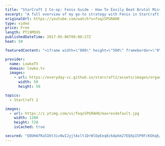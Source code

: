 ```yaml
---
title: "StarCraft 2 Co-op: Fenix Guide - How To Easily Beat Brutal Missions!"
excerpt: "A full overview of my go-to strategy with Fenix in StarCraft 2. Subscribe for more videos: http://lowko.tv/youtube Fenix Stargate build: https://goo.gl/uq2FU9  After spending quite a bit of time, I finally managed to get Fenix to the highest level in the game. In this video I explain my default strategy"
originalUrl: https://youtube.com/watch?v=foqzSPGRAH0
type: video
price: Free
length: PT19M59S
publishedDateTime: 2017-05-06T09:00:27Z
heat: 50

featuredContent: "<iframe width=\"800\" height=\"500\" frameborder=\"0\" src=\"https://www.youtube.com/embed/foqzSPGRAH0\" allow=\"accelerometer; autoplay; encrypted-media; gyroscope; picture-in-picture\" allowfullscreen></iframe>"

provider:
  name: LowkoTV
  domain: lowko.tv
  images:
    - url: https://everyday-cc.github.io/starcraft2/assets/images/organizations/lowko.tv-50x50.jpg
      width: 50
      height: 50

topics:
  - StarCraft 2

images:
  - url: https://i.ytimg.com/vi/foqzSPGRAH0/maxresdefault.jpg
    width: 1280
    height: 720
    isCached: true

secured: "EBUHAfRa5IKt3iv0wI2yjtAxlt1DrWlDpEeq8zkApkm27EQXpI5P0FcKOkqb/9/omfeO0zIjclgf4Z7kE7ZSsFlORolrHQUt3240V6KsJbXmukBRFu3NLdoAlr7fSCRBWuXMjInHsv7vFFBvUJ6m+T03nhreqe10XeUAbkyKAs0VLykBhmIhQ6WAgr2jfM4K2VPhrrl+Y7yfXcWKKO6QZ6OOVD+x2BINaGeynCsNLnzAOwkxDmnvkvYMbbWmI8rW9R+Kk0QgAdBLsw7D5/GYpi3hU1mJm5X81q2KaudSLXI9Jql4jwGzAdOjxed10StQ4CLn2I+bKl2jW97l2O4nL1KayMS8ebBOiyGptNgtt0T15OuFthU3clY4h/WdslwFrVfhhR3La0AkRfa9yPiDAl8Go95xwOMIK+MzOR5Gr7IGvOJJu3x6JqdoFYLFkUtw;PyG8uoZdbhZ+2EA9KrgMDg=="
---
```


